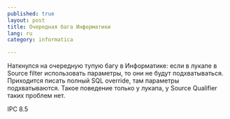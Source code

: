```yaml
---
published: true
layout: post
title: Очередная бага Информатики
lang: ru
category: informatica

---
```


Наткнулся на очередную тупую багу в Информатике: если в лукапе в Source filter использовать параметры, то они не будут подхватываться. Приходится писать полный SQL override, там параметры подхватываются. Такое поведение только у лукапа, у Source Qualifier таких проблем нет.

IPC 8.5

